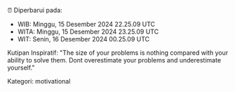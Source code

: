 ⏰ Diperbarui pada:
- WIB: Minggu, 15 Desember 2024 22.25.09 UTC
- WITA: Minggu, 15 Desember 2024 23.25.09 UTC
- WIT: Senin, 16 Desember 2024 00.25.09 UTC

Kutipan Inspiratif:
"The size of your problems is nothing compared with your ability to solve them. Dont overestimate your problems and underestimate yourself."


Kategori: motivational


